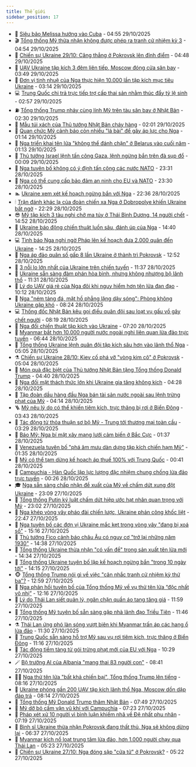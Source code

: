 ```yaml
---
title: Thế giới
sidebar_position: 17
---
```


<!-- dantri-the-gioi:START -->
- 🌋 [Siêu bão Melissa hướng vào Cuba](https://dantri.com.vn/the-gioi/sieu-bao-melissa-huong-vao-cuba-20251029113447346.htm) - 04:55 29/10/2025
- 🎬 [Tổng thống Mỹ thừa nhận không được phép ra tranh cử nhiệm kỳ 3](https://dantri.com.vn/the-gioi/tong-thong-my-thua-nhan-khong-duoc-phep-ra-tranh-cu-nhiem-ky-3-20251029112820491.htm) - 04:54 29/10/2025
- 🧰 [Chiến sự Ukraine 29/10: Căng thẳng ở Pokrovsk lên đỉnh điểm](https://dantri.com.vn/the-gioi/chien-su-ukraine-2910-cang-thang-o-pokrovsk-len-dinh-diem-20251029111441991.htm) - 04:48 29/10/2025
- 🌋 [UAV Ukraine tập kích 3 đêm liên tiếp, Moscow đóng cửa sân bay](https://dantri.com.vn/the-gioi/uav-ukraine-tap-kich-3-dem-lien-tiep-moscow-dong-cua-san-bay-20251029103931534.htm) - 03:49 29/10/2025
- 🗽 [Đơn vị tinh nhuệ của Nga thực hiện 10.000 lần tập kích mục tiêu Ukraine](https://dantri.com.vn/the-gioi/don-vi-tinh-nhue-cua-nga-thuc-hien-10000-lan-tap-kich-muc-tieu-ukraine-20251029100651134.htm) - 03:14 29/10/2025
- 💻 [Trung Quốc chi trả trực tiếp trợ cấp thai sản nhằm thúc đẩy tỷ lệ sinh](https://dantri.com.vn/the-gioi/trung-quoc-chi-tra-truc-tiep-tro-cap-thai-san-nham-thuc-day-ty-le-sinh-20251029095245812.htm) - 02:57 29/10/2025
- ⛽️ [Tổng thống Trump nhảy cùng lính Mỹ trên tàu sân bay ở Nhật Bản](https://dantri.com.vn/the-gioi/tong-thong-trump-nhay-cung-linh-my-tren-tau-san-bay-o-nhat-ban-20251029090354691.htm) - 02:30 29/10/2025
- 🤩 [Mẫu túi xách của Thủ tướng Nhật Bản cháy hàng](https://dantri.com.vn/the-gioi/mau-tui-xach-cua-thu-tuong-nhat-ban-chay-hang-20251029085707274.htm) - 02:01 29/10/2025
- 🧐 [Quan chức Mỹ cảnh báo còn nhiều &quot;lá bài&quot; để gây áp lực cho Nga](https://dantri.com.vn/the-gioi/quan-chuc-my-canh-bao-con-nhieu-la-bai-de-gay-ap-luc-cho-nga-20251029074828020.htm) - 01:14 29/10/2025
- 🎊 [Nga triển khai tên lửa &quot;không thể đánh chặn&quot; ở Belarus vào cuối năm](https://dantri.com.vn/the-gioi/nga-trien-khai-ten-lua-khong-the-danh-chan-o-belarus-vao-cuoi-nam-20251029072631635.htm) - 01:13 29/10/2025
- 📝 [Thủ tướng Israel lệnh tấn công Gaza, lệnh ngừng bắn trên đà sụp đổ](https://dantri.com.vn/the-gioi/thu-tuong-israel-lenh-tan-cong-gaza-lenh-ngung-ban-tren-da-sup-do-20251029063554646.htm) - 00:09 29/10/2025
- 🤡 [Nga tuyên bố không có ý định tấn công các nước NATO](https://dantri.com.vn/the-gioi/nga-tuyen-bo-khong-co-y-dinh-tan-cong-cac-nuoc-nato-20251029060725918.htm) - 23:31 28/10/2025
- 🥷 [Nga có thể cung cấp bảo đảm an ninh cho EU và NATO](https://dantri.com.vn/the-gioi/nga-co-the-cung-cap-bao-dam-an-ninh-cho-eu-va-nato-20251029060558417.htm) - 23:30 28/10/2025
- 🏊 [Ukraine xem xét kế hoạch ngừng bắn với Nga](https://dantri.com.vn/the-gioi/ukraine-xem-xet-ke-hoach-ngung-ban-voi-nga-20251029053046703.htm) - 22:36 28/10/2025
- 🕯 [Trận đánh khác lạ của đoàn chiến xa Nga ở Dobropolye khiến Ukraine bất ngờ](https://dantri.com.vn/the-gioi/tran-danh-khac-la-cua-doan-chien-xa-nga-o-dobropolye-khien-ukraine-bat-ngo-20251028173952042.htm) - 22:29 28/10/2025
- 😎 [Mỹ tập kích 3 tàu nghi chở ma túy ở Thái Bình Dương, 14 người chết](https://dantri.com.vn/the-gioi/my-tap-kich-3-tau-nghi-cho-ma-tuy-o-thai-binh-duong-14-nguoi-chet-20251028214650615.htm) - 14:52 28/10/2025
- 🌈 [Ukraine báo động chiến thuật luồn sâu, đánh úp của Nga](https://dantri.com.vn/the-gioi/ukraine-bao-dong-chien-thuat-luon-sau-danh-up-cua-nga-20251028211205452.htm) - 14:40 28/10/2025
- 💻 [Tình báo Nga nghi ngờ Pháp lên kế hoạch đưa 2.000 quân đến Ukraine](https://dantri.com.vn/the-gioi/tinh-bao-nga-nghi-ngo-phap-len-ke-hoach-dua-2000-quan-den-ukraine-20251028181126387.htm) - 14:25 28/10/2025
- 🤖 [Nga áp đảo quân số gấp 8 lần Ukraine ở thành trì Pokrovsk](https://dantri.com.vn/the-gioi/nga-ap-dao-quan-so-gap-8-lan-ukraine-o-thanh-tri-pokrovsk-20251028194813255.htm) - 12:52 28/10/2025
- 🦏 [3 nỗi lo lớn nhất của Ukraine trên chiến tuyến](https://dantri.com.vn/the-gioi/3-noi-lo-lon-nhat-cua-ukraine-tren-chien-tuyen-20251028175911873.htm) - 11:37 28/10/2025
- 🌁 [Ukraine sẵn sàng đàm phán hòa bình, nhưng không nhượng bộ lãnh thổ](https://dantri.com.vn/the-gioi/ukraine-san-sang-dam-phan-hoa-binh-nhung-khong-nhuong-bo-lanh-tho-20251028171148433.htm) - 11:31 28/10/2025
- 🐘 [Lý do UAV giá rẻ của Nga đôi khi nguy hiểm hơn  tên lửa đạn đạo](https://dantri.com.vn/the-gioi/ly-do-uav-gia-re-cua-nga-doi-khi-nguy-hiem-hon-ten-lua-dan-dao-20251028171038557.htm) - 10:12 28/10/2025
- 🥷 [Nga &quot;ném tảng đá, mặt hồ phẳng lặng dậy sóng&quot;: Phòng không Ukraine gặp khó](https://dantri.com.vn/the-gioi/nga-nem-tang-da-mat-ho-phang-lang-day-song-phong-khong-ukraine-gap-kho-20251028144506463.htm) - 08:24 28/10/2025
- 💻 [Thống đốc Nhật Bản kêu gọi điều quân đội sau loạt vụ gấu vồ gây chết người](https://dantri.com.vn/the-gioi/thong-doc-nhat-ban-keu-goi-dieu-quan-doi-sau-loat-vu-gau-vo-gay-chet-nguoi-20251028142058809.htm) - 08:19 28/10/2025
- 🎡 [Nga đổi chiến thuật tập kích vào Ukraine](https://dantri.com.vn/the-gioi/nga-doi-chien-thuat-tap-kich-vao-ukraine-20251028141413934.htm) - 07:20 28/10/2025
- 🧰 [Myanmar bắt hơn 10.000 người nước ngoài nghi liên quan lừa đảo trực tuyến](https://dantri.com.vn/the-gioi/myanmar-bat-hon-10000-nguoi-nuoc-ngoai-nghi-lien-quan-lua-dao-truc-tuyen-20251028133929296.htm) - 06:44 28/10/2025
- 🥸 [Tổng thống Ukraine lệnh quân đội tập kích sâu hơn vào lãnh thổ Nga](https://dantri.com.vn/the-gioi/tong-thong-ukraine-lenh-quan-doi-tap-kich-sau-hon-vao-lanh-tho-nga-20251028115727484.htm) - 05:05 28/10/2025
- ⚗️ [Chiến sự Ukraine 28/10: Kiev cố phá vỡ &quot;vòng kim cô&quot; ở Pokrovsk](https://dantri.com.vn/the-gioi/chien-su-ukraine-2810-kiev-co-pha-vo-vong-kim-co-o-pokrovsk-20251028114309898.htm) - 05:04 28/10/2025
- 🌮 [Món quà đặc biệt của Thủ tướng Nhật Bản tặng Tổng thống Donald Trump](https://dantri.com.vn/the-gioi/mon-qua-dac-biet-cua-thu-tuong-nhat-ban-tang-tong-thong-donald-trump-20251028113621737.htm) - 04:40 28/10/2025
- 🎃 [Nga đối mặt thách thức lớn khi Ukraine gia tăng không kích](https://dantri.com.vn/the-gioi/nga-doi-mat-thach-thuc-lon-khi-ukraine-gia-tang-khong-kich-20251028110849185.htm) - 04:28 28/10/2025
- 💫 [Tập đoàn dầu hàng đầu Nga bán tài sản nước ngoài sau lệnh trừng phạt của Mỹ](https://dantri.com.vn/the-gioi/tap-doan-dau-hang-dau-nga-ban-tai-san-nuoc-ngoai-sau-lenh-trung-phat-cua-my-20251028110125663.htm) - 04:14 28/10/2025
- 🪜 [Mỹ nêu lý do có thể khiến tiêm kích, trực thăng bị rơi ở Biển Đông](https://dantri.com.vn/the-gioi/my-neu-ly-do-co-the-khien-tiem-kich-truc-thang-bi-roi-o-bien-dong-20251028103310766.htm) - 03:43 28/10/2025
- 🌋 [Tác động từ thỏa thuận sơ bộ Mỹ - Trung tới thương mại toàn cầu](https://dantri.com.vn/the-gioi/tac-dong-tu-thoa-thuan-so-bo-my-trung-toi-thuong-mai-toan-cau-20251028092816177.htm) - 03:29 28/10/2025
- 🦏 [Báo Mỹ: Nga bí mật xây mạng lưới cảm biến ở Bắc Cực](https://dantri.com.vn/the-gioi/bao-my-nga-bi-mat-xay-mang-luoi-cam-bien-o-bac-cuc-20251028074939024.htm) - 01:37 28/10/2025
- 👀 [Venezuela tuyên bố &quot;phá âm mưu dàn dựng tập kích chiến hạm Mỹ&quot;](https://dantri.com.vn/the-gioi/venezuela-tuyen-bo-pha-am-muu-dan-dung-tap-kich-chien-ham-my-20251028075349174.htm) - 01:35 28/10/2025
- 🧰 [Mỹ có thể tạm dừng kế hoạch áp thuế 100% với Trung Quốc](https://dantri.com.vn/the-gioi/my-co-the-tam-dung-ke-hoach-ap-thue-100-voi-trung-quoc-20251028072214370.htm) - 00:41 28/10/2025
- 🚀 [Campuchia - Hàn Quốc lập lực lượng đặc nhiệm chung chống lừa đảo trực tuyến](https://dantri.com.vn/the-gioi/campuchia-han-quoc-lap-luc-luong-dac-nhiem-chung-chong-lua-dao-truc-tuyen-20251028071458024.htm) - 00:26 28/10/2025
- 🎓 [Nga sẵn sàng chấp nhận đề xuất của Mỹ về chấm dứt xung đột Ukraine](https://dantri.com.vn/the-gioi/nga-san-sang-chap-nhan-de-xuat-cua-my-ve-cham-dut-xung-dot-ukraine-20251028055403161.htm) - 23:09 27/10/2025
- 🥸 [Tổng thống Putin ký luật chấm dứt hiệp ước hạt nhân quan trọng với Mỹ](https://dantri.com.vn/the-gioi/tong-thong-putin-ky-luat-cham-dut-hiep-uoc-hat-nhan-quan-trong-voi-my-20251028055205684.htm) - 23:02 27/10/2025
- 🦅 [Nga khép vòng vây pháo đài chiến lược, Ukraine phản công khốc liệt](https://dantri.com.vn/the-gioi/nga-khep-vong-vay-phao-dai-chien-luoc-ukraine-phan-cong-khoc-liet-20251028052751091.htm) - 22:47 27/10/2025
- 🤭 [Nga tuyên bố các đơn vị Ukraine mắc kẹt trong vòng vây &quot;đang bị xoá sổ&quot;](https://dantri.com.vn/the-gioi/nga-tuyen-bo-cac-don-vi-ukraine-mac-ket-trong-vong-vay-dang-bi-xoa-so-20251027214155140.htm) - 15:16 27/10/2025
- 🤖 [Thủ tướng Fico cảnh báo châu Âu có nguy cơ &quot;trở lại những năm 1930&quot;](https://dantri.com.vn/the-gioi/thu-tuong-fico-canh-bao-chau-au-co-nguy-co-tro-lai-nhung-nam-1930-20251027210033178.htm) - 14:38 27/10/2025
- 🐲 [Tổng thống Ukraine thừa nhận &quot;có vấn đề&quot; trong sản xuất tên lửa mới](https://dantri.com.vn/the-gioi/tong-thong-ukraine-thua-nhan-co-van-de-trong-san-xuat-ten-lua-moi-20251027164631179.htm) - 14:34 27/10/2025
- 🫣 [Tổng thống Ukraine tuyên bố lập kế hoạch ngừng bắn &quot;trong 10 ngày tới&quot;](https://dantri.com.vn/the-gioi/tong-thong-ukraine-tuyen-bo-lap-ke-hoach-ngung-ban-trong-10-ngay-toi-20251027210543524.htm) - 14:15 27/10/2025
- 🐵 [Tổng thống Trump nói gì về việc &quot;cân nhắc tranh cử nhiệm kỳ thứ ba&quot;?](https://dantri.com.vn/the-gioi/tong-thong-trump-noi-gi-ve-viec-can-nhac-tranh-cu-nhiem-ky-thu-ba-20251027193344319.htm) - 12:59 27/10/2025
- 🫶 [Nga phản hồi tuyên bố của Tổng thống Mỹ về vụ thử tên lửa “độc nhất vô nhị”](https://dantri.com.vn/the-gioi/nga-phan-hoi-tuyen-bo-cua-tong-thong-my-ve-vu-thu-ten-lua-doc-nhat-vo-nhi-20251027184027313.htm) - 12:16 27/10/2025
- 💃 [Lý do Thái Lan siết quản lý, ngăn chặn quần áo tang tăng giá](https://dantri.com.vn/the-gioi/ly-do-thai-lan-siet-quan-ly-ngan-chan-quan-ao-tang-tang-gia-20251027164619810.htm) - 11:59 27/10/2025
- 💫 [Tổng thống Mỹ tuyên bố sẵn sàng gặp nhà lãnh đạo Triều Tiên](https://dantri.com.vn/the-gioi/tong-thong-my-tuyen-bo-san-sang-gap-nha-lanh-dao-trieu-tien-20251027155743898.htm) - 11:46 27/10/2025
- ⚗️ [Thái Lan ứng phó làn sóng vượt biên khi Myanmar trấn áp các hang ổ lừa đảo](https://dantri.com.vn/the-gioi/thai-lan-ung-pho-lan-song-vuot-bien-khi-myanmar-tran-ap-cac-hang-o-lua-dao-20251027171942371.htm) - 11:30 27/10/2025
- 🥷 [Trung Quốc sẵn sàng hỗ trợ Mỹ sau vụ rơi tiêm kích, trực thăng ở Biển Đông](https://dantri.com.vn/the-gioi/trung-quoc-san-sang-ho-tro-my-sau-vu-roi-tiem-kich-truc-thang-o-bien-dong-20251027161541837.htm) - 11:16 27/10/2025
- 🥸 [Tác động tiềm tàng từ gói trừng phạt mới của EU với Nga](https://dantri.com.vn/the-gioi/tac-dong-tiem-tang-tu-goi-trung-phat-moi-cua-eu-voi-nga-20251024092009858.htm) - 10:29 27/10/2025
- 🪄 [Bộ trưởng AI của Albania &quot;mang thai 83 người con&quot;](https://dantri.com.vn/the-gioi/bo-truong-ai-cua-albania-mang-thai-83-nguoi-con-20251027142426549.htm) - 08:41 27/10/2025
- 🧑‍💻 [Nga thử tên lửa &quot;bất khả chiến bại&quot;, Tổng thống Trump lên tiếng](https://dantri.com.vn/the-gioi/nga-thu-ten-lua-bat-kha-chien-bai-tong-thong-trump-len-tieng-20251027150608795.htm) - 08:16 27/10/2025
- 🤭 [Ukraine phóng gần 200 UAV tập kích lãnh thổ Nga, Moscow dồn dập đáp trả](https://dantri.com.vn/the-gioi/ukraine-phong-gan-200-uav-tap-kich-lanh-tho-nga-moscow-don-dap-dap-tra-20251027145840541.htm) - 08:14 27/10/2025
- 🗽 [Tổng thống Mỹ Donald Trump thăm Nhật Bản](https://dantri.com.vn/the-gioi/tong-thong-my-donald-trump-tham-nhat-ban-20251027140209919.htm) - 07:49 27/10/2025
- 🤖 [Mỹ dỡ bỏ cấm vận vũ khí với Campuchia](https://dantri.com.vn/the-gioi/my-do-bo-cam-van-vu-khi-voi-campuchia-20251027141335053.htm) - 07:23 27/10/2025
- 🌈 [Pháp xét xử 10 người vì bình luận khiếm nhã về Đệ nhất phu nhân](https://dantri.com.vn/the-gioi/phap-xet-xu-10-nguoi-vi-binh-luan-khiem-nha-ve-de-nhat-phu-nhan-20251027141336443.htm) - 07:19 27/10/2025
- 🤩 [Binh sĩ Ukraine thừa nhận Pokrovsk đang thất thủ, Nga sẽ không dừng lại](https://dantri.com.vn/the-gioi/binh-si-ukraine-thua-nhan-pokrovsk-dang-that-thu-nga-se-khong-dung-lai-20251027132959904.htm) - 06:37 27/10/2025
- 🤗 [Myanmar kích nổ loạt trung tâm lừa đảo, hơn 1.000 người chạy qua Thái Lan](https://dantri.com.vn/the-gioi/myanmar-kich-no-loat-trung-tam-lua-dao-hon-1000-nguoi-chay-qua-thai-lan-20251027120150954.htm) - 05:23 27/10/2025
- 🙉 [Chiến sự Ukraine 27/10: Nga đóng sập &quot;cửa tử&quot; ở Pokrovsk?](https://dantri.com.vn/the-gioi/chien-su-ukraine-2710-nga-dong-sap-cua-tu-o-pokrovsk-20251027113403977.htm) - 05:22 27/10/2025<!-- dantri-the-gioi:END -->
